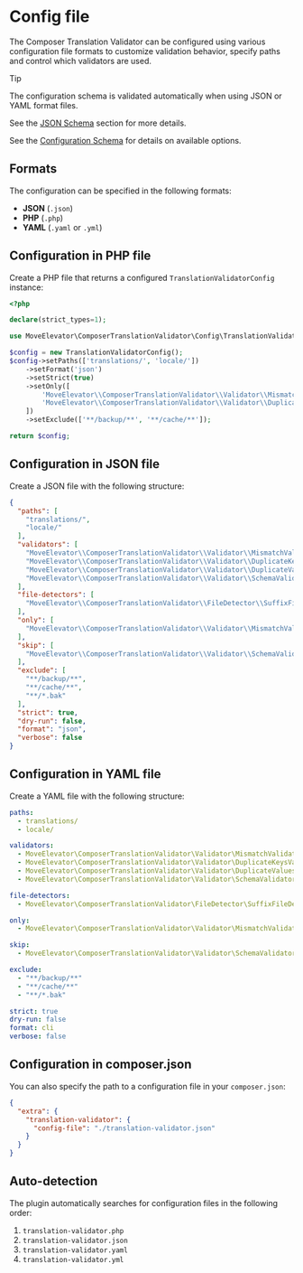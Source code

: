 # Config file

The Composer Translation Validator can be configured using various configuration file formats
to customize validation behavior, specify paths and control which validators are used.

> [!TIP]
> The configuration schema is validated automatically when using JSON or YAML format files.
>
> See the [JSON Schema](../schema/translation-validator.schema.json) section for more details.

See the [Configuration Schema](../docs/schema.md) for details on available options.

## Formats

The configuration can be specified in the following formats:

* **JSON** (`.json`)
* **PHP** (`.php`)
* **YAML** (`.yaml` or `.yml`)

## Configuration in PHP file

Create a PHP file that returns a configured `TranslationValidatorConfig` instance:

```php
<?php

declare(strict_types=1);

use MoveElevator\ComposerTranslationValidator\Config\TranslationValidatorConfig;

$config = new TranslationValidatorConfig();
$config->setPaths(['translations/', 'locale/'])
    ->setFormat('json')
    ->setStrict(true)
    ->setOnly([
        'MoveElevator\\ComposerTranslationValidator\\Validator\\MismatchValidator',
        'MoveElevator\\ComposerTranslationValidator\\Validator\\DuplicateKeysValidator',
    ])
    ->setExclude(['**/backup/**', '**/cache/**']);

return $config;
```

## Configuration in JSON file

Create a JSON file with the following structure:

```json
{
  "paths": [
    "translations/",
    "locale/"
  ],
  "validators": [
    "MoveElevator\\ComposerTranslationValidator\\Validator\\MismatchValidator",
    "MoveElevator\\ComposerTranslationValidator\\Validator\\DuplicateKeysValidator",
    "MoveElevator\\ComposerTranslationValidator\\Validator\\DuplicateValuesValidator",
    "MoveElevator\\ComposerTranslationValidator\\Validator\\SchemaValidator"
  ],
  "file-detectors": [
    "MoveElevator\\ComposerTranslationValidator\\FileDetector\\SuffixFileDetector"
  ],
  "only": [
    "MoveElevator\\ComposerTranslationValidator\\Validator\\MismatchValidator"
  ],
  "skip": [
    "MoveElevator\\ComposerTranslationValidator\\Validator\\SchemaValidator"
  ],
  "exclude": [
    "**/backup/**",
    "**/cache/**",
    "**/*.bak"
  ],
  "strict": true,
  "dry-run": false,
  "format": "json",
  "verbose": false
}
```

## Configuration in YAML file

Create a YAML file with the following structure:

```yaml
paths:
  - translations/
  - locale/

validators:
  - MoveElevator\ComposerTranslationValidator\Validator\MismatchValidator
  - MoveElevator\ComposerTranslationValidator\Validator\DuplicateKeysValidator
  - MoveElevator\ComposerTranslationValidator\Validator\DuplicateValuesValidator
  - MoveElevator\ComposerTranslationValidator\Validator\SchemaValidator

file-detectors:
  - MoveElevator\ComposerTranslationValidator\FileDetector\SuffixFileDetector

only:
  - MoveElevator\ComposerTranslationValidator\Validator\MismatchValidator

skip:
  - MoveElevator\ComposerTranslationValidator\Validator\SchemaValidator

exclude:
  - "**/backup/**"
  - "**/cache/**"
  - "**/*.bak"

strict: true
dry-run: false
format: cli
verbose: false
```

## Configuration in composer.json

You can also specify the path to a configuration file in your `composer.json`:

```json
{
  "extra": {
    "translation-validator": {
      "config-file": "./translation-validator.json"
    }
  }
}
```

## Auto-detection

The plugin automatically searches for configuration files in the following order:

1. `translation-validator.php`
2. `translation-validator.json`
3. `translation-validator.yaml`
4. `translation-validator.yml`
